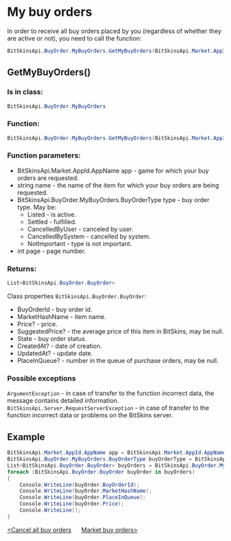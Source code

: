 ﻿# My buy orders

In order to receive all buy orders placed by you (regardless of whether they are active or not), you need to call the function:

```csharp
BitSkinsApi.BuyOrder.MyBuyOrders.GetMyBuyOrders(BitSkinsApi.Market.AppId.AppName app, string name, BitSkinsApi.BuyOrder.MyBuyOrders.BuyOrderType type, int page);
```

## GetMyBuyOrders()

### Is in class:

```csharp
BitSkinsApi.BuyOrder.MyBuyOrders
```

### Function:

```csharp
BitSkinsApi.BuyOrder.MyBuyOrders.GetMyBuyOrders(BitSkinsApi.Market.AppId.AppName app, string name, BitSkinsApi.BuyOrder.MyBuyOrders.BuyOrderType type, int page);
```

### Function parameters:

* BitSkinsApi.Market.AppId.AppName app - game for which your buy orders are requested.
* string name - the name of the item for which your buy orders are being requested.
* BitSkinsApi.BuyOrder.MyBuyOrders.BuyOrderType type - buy order type. May be:
  * Listed - is active.
  * Settled - fulfilled.
  * CancelledByUser - canceled by user.
  * CancelledBySystem - cancelled by system.
  * NotImportant - type is not important.
* int page - page number.

### Returns:

```csharp
List<BitSkinsApi.BuyOrder.BuyOrder>
```

Class properties ```BitSkinsApi.BuyOrder.BuyOrder```:
* BuyOrderId - buy order id.
* MarketHashName - item name.
* Price? - price.
* SuggestedPrice? - the average price of this item in BitSkins, may be null.
* State - buy order status.
* CreatedAt? - date of creation.
* UpdatedAt? - update date.
* PlaceInQueue? - number in the queue of purchase orders, may be null.

### Possible exceptions
```ArgumentException``` - in case of transfer to the function incorrect data, the message contains detailed information.
\
```BitSkinsApi.Server.RequestServerException``` - in case of transfer to the function incorrect data or problems on the BitSkins server.

## Example

```csharp
BitSkinsApi.Market.AppId.AppName app = BitSkinsApi.Market.AppId.AppName.CounterStrikGlobalOffensive;
BitSkinsApi.BuyOrder.MyBuyOrders.BuyOrderType buyOrderType = BitSkinsApi.BuyOrder.MyBuyOrders.BuyOrderType.Listed;
List<BitSkinsApi.BuyOrder.BuyOrder> buyOrders = BitSkinsApi.BuyOrder.MyBuyOrders.GetMyBuyOrders(app, "CS:GO Weapon Case 2", buyOrderType, 1);
foreach (BitSkinsApi.BuyOrder.BuyOrder buyOrder in buyOrders)
{
    Console.WriteLine(buyOrder.BuyOrderId);
    Console.WriteLine(buyOrder.MarketHashName);
    Console.WriteLine(buyOrder.PlaceInQueue);
    Console.WriteLine(buyOrder.Price);
    Console.WriteLine();
}
```

[<Cancel all buy orders](https://github.com/dmitrydnl/BitSkinsApi/blob/master/docs/eng/buy_order/cancel_all_buy_orders.md) &nbsp;&nbsp;&nbsp;&nbsp; [Market buy orders>](https://github.com/dmitrydnl/BitSkinsApi/blob/master/docs/eng/buy_order/market_buy_orders.md)